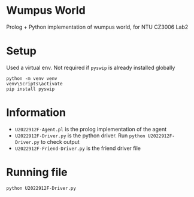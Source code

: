 # Wumpus World

Prolog + Python implementation of wumpus world, for NTU CZ3006 Lab2

# Setup

Used a virtual env. Not required if `pyswip` is already installed globally

```
python -m venv venv
venv\Scripts\activate
pip install pyswip
```

# Information

- `U2022912F-Agent.pl` is the prolog implementation of the agent
- `U2022912F-Driver.py` is the python driver. Run `python U2022912F-Driver.py` to check output
- `U2022912F-Friend-Driver.py` is the friend driver file

# Running file

```
python U2022912F-Driver.py
```

